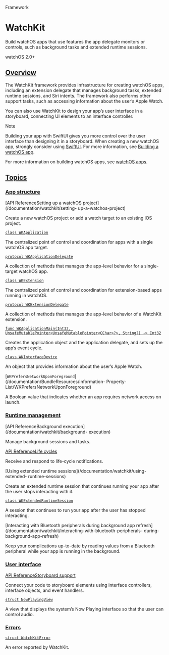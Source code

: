 Framework

# WatchKit

Build watchOS apps that use features the app delegate monitors or controls,
such as background tasks and extended runtime sessions.

watchOS 2.0+

## [Overview](/documentation/WatchKit#overview)

The WatchKit framework provides infrastructure for creating watchOS apps,
including an extension delegate that manages background tasks, extended
runtime sessions, and Siri intents. The framework also performs other support
tasks, such as accessing information about the user’s Apple Watch.

You can also use WatchKit to design your app’s user interface in a storyboard,
connecting UI elements to an interface controller.

Note

Building your app with SwiftUI gives you more control over the user interface
than designing it in a storyboard. When creating a new watchOS app, strongly
consider using [SwiftUI](/documentation/SwiftUI). For more information, see
[Building a watchOS app](/documentation/watchOS-Apps/building_a_watchos_app).

For more information on building watchOS apps, see [watchOS
apps](/documentation/watchOS-Apps).

## [Topics](/documentation/WatchKit#topics)

### [App structure](/documentation/WatchKit#App-structure)

[API ReferenceSetting up a watchOS project](/documentation/watchkit/setting-
up-a-watchos-project)

Create a new watchOS project or add a watch target to an existing iOS project.

[`class WKApplication`](/documentation/watchkit/wkapplication)

The centralized point of control and coordination for apps with a single
watchOS app target.

[`protocol
WKApplicationDelegate`](/documentation/watchkit/wkapplicationdelegate)

A collection of methods that manages the app-level behavior for a single-
target watchOS app.

[`class WKExtension`](/documentation/watchkit/wkextension)

The centralized point of control and coordination for extension-based apps
running in watchOS.

[`protocol WKExtensionDelegate`](/documentation/watchkit/wkextensiondelegate)

A collection of methods that manages the app-level behavior of a WatchKit
extension.

[`func WKApplicationMain(Int32,
UnsafeMutablePointer<UnsafeMutablePointer<CChar>?>, String?) ->
Int32`](/documentation/watchkit/wkapplicationmain\(_:_:_:\))

Creates the application object and the application delegate, and sets up the
app’s event cycle.

[`class WKInterfaceDevice`](/documentation/watchkit/wkinterfacedevice)

An object that provides information about the user’s Apple Watch.

[`WKPrefersNetworkUponForeground`](/documentation/BundleResources/Information-
Property-List/WKPrefersNetworkUponForeground)

A Boolean value that indicates whether an app requires network access on
launch.

### [Runtime management](/documentation/WatchKit#Runtime-management)

[API ReferenceBackground execution](/documentation/watchkit/background-
execution)

Manage background sessions and tasks.

[API ReferenceLife cycles](/documentation/watchkit/life-cycles)

Receive and respond to life-cycle notifications.

[Using extended runtime sessions](/documentation/watchkit/using-extended-
runtime-sessions)

Create an extended runtime session that continues running your app after the
user stops interacting with it.

[`class
WKExtendedRuntimeSession`](/documentation/watchkit/wkextendedruntimesession)

A session that continues to run your app after the user has stopped
interacting.

[Interacting with Bluetooth peripherals during background app
refresh](/documentation/watchkit/interacting-with-bluetooth-peripherals-
during-background-app-refresh)

Keep your complications up-to-date by reading values from a Bluetooth
peripheral while your app is running in the background.

### [User interface](/documentation/WatchKit#User-interface)

[API ReferenceStoryboard support](/documentation/watchkit/storyboard-support)

Connect your code to storyboard elements using interface controllers,
interface objects, and event handlers.

[`struct NowPlayingView`](/documentation/watchkit/nowplayingview)

A view that displays the system’s Now Playing interface so that the user can
control audio.

### [Errors](/documentation/WatchKit#Errors)

[`struct WatchKitError`](/documentation/watchkit/watchkiterror)

An error reported by WatchKit.

